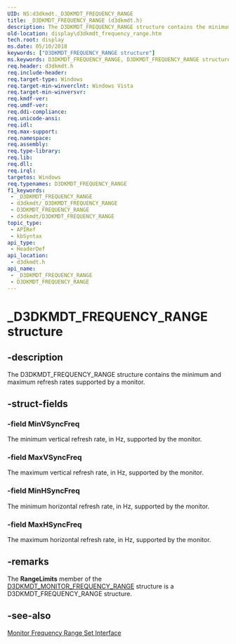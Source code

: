 ```yaml
---
UID: NS:d3dkmdt._D3DKMDT_FREQUENCY_RANGE
title: _D3DKMDT_FREQUENCY_RANGE (d3dkmdt.h)
description: The D3DKMDT_FREQUENCY_RANGE structure contains the minimum and maximum refresh rates supported by a monitor.
old-location: display\d3dkmdt_frequency_range.htm
tech.root: display
ms.date: 05/10/2018
keywords: ["D3DKMDT_FREQUENCY_RANGE structure"]
ms.keywords: D3DKMDT_FREQUENCY_RANGE, D3DKMDT_FREQUENCY_RANGE structure [Display Devices], DmStructs_63b22220-c9fc-4eac-a725-caa0f5c38eba.xml, _D3DKMDT_FREQUENCY_RANGE, d3dkmdt/D3DKMDT_FREQUENCY_RANGE, display.d3dkmdt_frequency_range
req.header: d3dkmdt.h
req.include-header: 
req.target-type: Windows
req.target-min-winverclnt: Windows Vista
req.target-min-winversvr: 
req.kmdf-ver: 
req.umdf-ver: 
req.ddi-compliance: 
req.unicode-ansi: 
req.idl: 
req.max-support: 
req.namespace: 
req.assembly: 
req.type-library: 
req.lib: 
req.dll: 
req.irql: 
targetos: Windows
req.typenames: D3DKMDT_FREQUENCY_RANGE
f1_keywords:
 - _D3DKMDT_FREQUENCY_RANGE
 - d3dkmdt/_D3DKMDT_FREQUENCY_RANGE
 - D3DKMDT_FREQUENCY_RANGE
 - d3dkmdt/D3DKMDT_FREQUENCY_RANGE
topic_type:
 - APIRef
 - kbSyntax
api_type:
 - HeaderDef
api_location:
 - d3dkmdt.h
api_name:
 - _D3DKMDT_FREQUENCY_RANGE
 - D3DKMDT_FREQUENCY_RANGE
---
```


# _D3DKMDT_FREQUENCY_RANGE structure


## -description

The D3DKMDT_FREQUENCY_RANGE structure contains the minimum and maximum refresh rates supported by a monitor.

## -struct-fields

### -field MinVSyncFreq

The minimum vertical refresh rate, in Hz, supported by the monitor.

### -field MaxVSyncFreq

The maximum vertical refresh rate, in Hz, supported by the monitor.

### -field MinHSyncFreq

The minimum horizontal refresh rate, in Hz, supported by the monitor.

### -field MaxHSyncFreq

The maximum horizontal refresh rate, in Hz, supported by the monitor.

## -remarks

The <b>RangeLimits</b> member of the <a href="/windows-hardware/drivers/ddi/d3dkmdt/ns-d3dkmdt-_d3dkmdt_monitor_frequency_range">D3DKMDT_MONITOR_FREQUENCY_RANGE</a> structure is a D3DKMDT_FREQUENCY_RANGE structure.

## -see-also

<a href="/windows-hardware/drivers/ddi/index">Monitor Frequency Range Set Interface</a>


